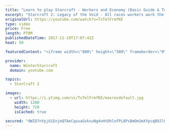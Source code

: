 ```yaml
---
title: "Learn to play Starcraft - Workers and Economy (Basic Guide & Tutorial)"
excerpt: "Starcraft 2: Legacy of the Void - All races workers work the same (mule notwithstanding!)  Wiki on mining: http://wiki.teamliquid.net/starcraft2/Mining_Minerals"
originalUrl: https://youtube.com/watch?v=TxTelFrmfKE
type: video
price: Free
length: PT8M
publishedDateTime: 2017-11-19T17:07:42Z
heat: 50

featuredContent: "<iframe width=\"800\" height=\"500\" frameborder=\"0\" src=\"https://www.youtube.com/embed/TxTelFrmfKE\" allow=\"accelerometer; autoplay; encrypted-media; gyroscope; picture-in-picture\" allowfullscreen></iframe>"

provider:
  name: WinterStarcraft
  domain: youtube.com

topics:
  - StarCraft 2

images:
  - url: https://i.ytimg.com/vi/TxTelFrmfKE/maxresdefault.jpg
    width: 1280
    height: 720
    isCached: true

secured: "dWID7nYpjU1EnjeQTAeCqvuaGsksuNg4vHtDhlofPL8PsBmOm1mXYpcqB9Jl0WreENTxkOqXWBq9RsJwVnJyBa3T0BCRUoH6WhEF8p73lmko2E7dnDQmEGwkPFbbAtrtJ2BHrDViSlj9shJLvfB/jIWt+EqIfKz48L9nQ7koTnndM3Fk/iKDbbJbPmMx8Mw30qW0Hv5LmZN9lxx1qxa+/tXeZ74xA2qmDZ93tdvc1HA3H0m4rQJbMbaH0JbR8swx2ATmDJ9CVWVbsr4h58sNjO5MBBCdMueQtziaLrdAesEsQEyohdTEvKe8+uMMT4eQKIcdIDVnimTJO+dtYXE1KqsG5vL9fcvMPM/kaTRDjq74okjl/BOPSeU91SmyIOilaLhD9IkLO+Biyw4FJMXoAVKpMnlH0d6p12gvqSfmBCU=;nJdFOLT8G4LkANPB5+8Rog=="
---
```


